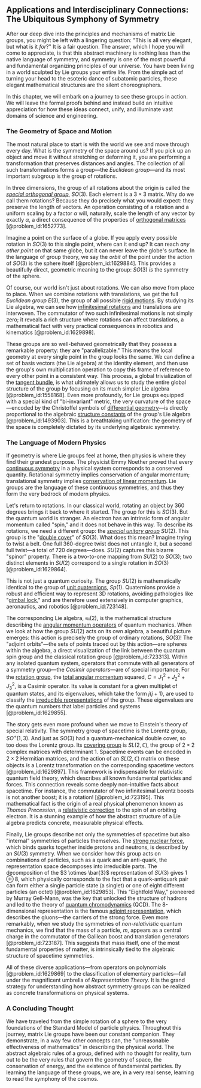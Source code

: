 ## Applications and Interdisciplinary Connections: The Ubiquitous Symphony of Symmetry

After our deep dive into the principles and mechanisms of matrix Lie groups, you might be left with a lingering question: "This is all very elegant, but what is it *for*?" It is a fair question. The answer, which I hope you will come to appreciate, is that this abstract machinery is nothing less than the native language of symmetry, and symmetry is one of the most powerful and fundamental organizing principles of our universe. You have been living in a world sculpted by Lie groups your entire life. From the simple act of turning your head to the esoteric dance of subatomic particles, these elegant mathematical structures are the silent choreographers.

In this chapter, we will embark on a journey to see these groups in action. We will leave the formal proofs behind and instead build an intuitive appreciation for how these ideas connect, unify, and illuminate vast domains of science and engineering.

### The Geometry of Space and Motion

The most natural place to start is with the world we see and move through every day. What is the symmetry of the space around us? If you pick up an object and move it without stretching or deforming it, you are performing a transformation that preserves distances and angles. The collection of all such transformations forms a group—the *Euclidean group*—and its most important subgroup is the group of rotations.

In three dimensions, the group of all rotations about the origin is called the *[special orthogonal group](@article_id:145924)*, $SO(3)$. Each element is a $3 \times 3$ matrix. Why do we call them rotations? Because they do precisely what you would expect: they preserve the length of vectors. An operation consisting of a rotation and a uniform scaling by a factor $\alpha$ will, naturally, scale the length of any vector by exactly $\alpha$, a direct consequence of the properties of [orthogonal matrices](@article_id:152592) [@problem_id:1652773].

Imagine a point on the surface of a globe. If you apply every possible rotation in $SO(3)$ to this single point, where can it end up? It can reach *any other point* on that same globe, but it can never leave the globe's surface. In the language of group theory, we say the *orbit* of the point under the action of $SO(3)$ is the sphere itself [@problem_id:1629884]. This provides a beautifully direct, geometric meaning to the group: $SO(3)$ *is* the symmetry of the sphere.

Of course, our world isn't just about rotations. We can also move from place to place. When we combine rotations with translations, we get the full *Euclidean group* $E(3)$, the group of all possible [rigid motions](@article_id:170029). By studying its Lie algebra, we can see how [infinitesimal rotations](@article_id:166141) and translations are interwoven. The commutator of two such infinitesimal motions is not simply zero; it reveals a rich structure where rotations can affect translations, a mathematical fact with very practical consequences in robotics and kinematics [@problem_id:1629898].

These groups are so well-behaved geometrically that they possess a remarkable property: they are "parallelizable." This means the local geometry at every single point in the group looks the same. We can define a set of basis vectors (the Lie algebra) at the identity element, and then use the group's own multiplication operation to copy this frame of reference to every other point in a consistent way. This process, a global trivialization of the [tangent bundle](@article_id:160800), is what ultimately allows us to study the entire global structure of the group by focusing on its much simpler Lie algebra [@problem_id:1558168]. Even more profoundly, for Lie groups equipped with a special kind of "bi-invariant" metric, the very curvature of the space—encoded by the Christoffel symbols of [differential geometry](@article_id:145324)—is directly proportional to the algebraic [structure constants](@article_id:157466) of the group's Lie algebra [@problem_id:1493903]. This is a breathtaking unification: the geometry of the space is completely dictated by its underlying algebraic symmetry.

### The Language of Modern Physics

If geometry is where Lie groups feel at home, then physics is where they find their grandest purpose. The physicist Emmy Noether proved that every [continuous symmetry](@article_id:136763) in a physical system corresponds to a conserved quantity. Rotational symmetry implies conservation of angular momentum; translational symmetry implies [conservation of linear momentum](@article_id:165223). Lie groups are the language of these continuous symmetries, and thus they form the very bedrock of modern physics.

Let's return to rotations. In our classical world, rotating an object by $360$ degrees brings it back to where it started. The group for this is $SO(3)$. But the quantum world is stranger. An electron has an intrinsic form of angular momentum called "spin," and it does not behave in this way. To describe its rotations, we need a different group: the *[special unitary group](@article_id:137651)* $SU(2)$. This group is the "[double cover](@article_id:183322)" of $SO(3)$. What does this mean? Imagine trying to twist a belt. One full $360$-degree twist does not untangle it, but a second full twist—a total of $720$ degrees—does. $SU(2)$ captures this bizarre "spinor" property. There is a two-to-one mapping from $SU(2)$ to $SO(3)$; two distinct elements in $SU(2)$ correspond to a single rotation in $SO(3)$ [@problem_id:1629864].

This is not just a quantum curiosity. The group $SU(2)$ is mathematically identical to the group of [unit quaternions](@article_id:203976), $Sp(1)$. Quaternions provide a robust and efficient way to represent 3D rotations, avoiding pathologies like "[gimbal lock](@article_id:171240)," and are therefore used extensively in computer graphics, aeronautics, and robotics [@problem_id:723148].

The corresponding Lie algebra, $\mathfrak{su}(2)$, is the mathematical structure describing the [angular momentum operators](@article_id:152519) of quantum mechanics. When we look at how the group $SU(2)$ acts on its own algebra, a beautiful picture emerges: this action is precisely the group of ordinary rotations, $SO(3)$! The "adjoint orbits"—the sets of points traced out by this action—are spheres within the algebra, a direct visualization of the link between the quantum spin group and the classical rotation group [@problem_id:723313]. Within any isolated quantum system, operators that commute with all generators of a symmetry group—the *Casimir operators*—are of special importance. For the [rotation group](@article_id:203918), the [total angular momentum](@article_id:155254) squared, $C = J_1^2 + J_2^2 + J_3^2$, is a Casimir operator. Its value is constant for a given multiplet of quantum states, and its eigenvalues, which take the form $j(j+1)$, are used to classify the [irreducible representations](@article_id:137690) of the group. These eigenvalues are the quantum numbers that label particles and systems [@problem_id:1629855].

The story gets even more profound when we move to Einstein's theory of special relativity. The symmetry group of spacetime is the Lorentz group, $SO^+(1,3)$. And just as $SO(3)$ had a quantum-mechanical double cover, so too does the Lorentz group. Its [covering group](@article_id:161077) is $SL(2, \mathbb{C})$, the group of $2 \times 2$ complex matrices with determinant 1. Spacetime events can be encoded in $2 \times 2$ Hermitian matrices, and the action of an $SL(2, \mathbb{C})$ matrix on these objects *is* a Lorentz transformation on the corresponding spacetime vectors [@problem_id:1629897]. This framework is indispensable for relativistic quantum field theory, which describes all known fundamental particles and forces. This connection reveals some deeply non-intuitive facts about spacetime. For instance, the commutator of two infinitesimal Lorentz boosts is not another boost; it is a rotation! [@problem_id:723195]. This mathematical fact is the origin of a real physical phenomenon known as *Thomas Precession*, a [relativistic correction](@article_id:154754) to the spin of an orbiting electron. It is a stunning example of how the abstract structure of a Lie algebra predicts concrete, measurable physical effects.

Finally, Lie groups describe not only the symmetries of spacetime but also "internal" symmetries of particles themselves. The [strong nuclear force](@article_id:158704), which binds quarks together inside protons and neutrons, is described by an $SU(3)$ symmetry. When we consider how this group acts on combinations of particles, such as a quark and an anti-quark, the representation space decomposes into irreducible parts. The decomposition of the $3 \otimes \bar{3}$ representation of $SU(3)$ gives $1 \oplus 8$, which physically corresponds to the fact that a quark-antiquark pair can form either a single particle state (a singlet) or one of eight different particles (an octet) [@problem_id:1629853]. This "Eightfold Way," pioneered by Murray Gell-Mann, was the key that unlocked the structure of hadrons and led to the theory of [quantum chromodynamics](@article_id:143375) (QCD). The 8-dimensional representation is the famous [adjoint representation](@article_id:146279), which describes the gluons—the carriers of the strong force. Even more remarkably, when we study the symmetries of *non-relativistic* quantum mechanics, we find that the mass of a particle, $m$, appears as a central charge in the commutator of the Galilean boost and translation generators [@problem_id:723187]. This suggests that mass itself, one of the most fundamental properties of matter, is intrinsically tied to the algebraic structure of spacetime symmetries.

All of these diverse applications—from operators on polynomials [@problem_id:1629869] to the classification of elementary particles—fall under the magnificent umbrella of *Representation Theory*. It is the grand strategy for understanding how abstract symmetry groups can be realized as concrete transformations on physical systems.

### A Concluding Thought

We have traveled from the simple rotation of a sphere to the very foundations of the Standard Model of particle physics. Throughout this journey, matrix Lie groups have been our constant companion. They demonstrate, in a way few other concepts can, the "unreasonable effectiveness of mathematics" in describing the physical world. The abstract algebraic rules of a group, defined with no thought for reality, turn out to be the very
rules that govern the geometry of space, the conservation of energy, and the existence of fundamental particles. By learning the language of these groups, we are, in a very real sense, learning to read the symphony of the cosmos.